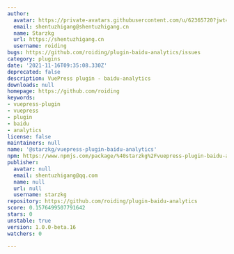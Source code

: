```yaml
---
author:
  avatar: https://private-avatars.githubusercontent.com/u/62365720?jwt=eyJhbGciOiJIUzI1NiIsInR5cCI6IkpXVCJ9.eyJpc3MiOiJnaXRodWIuY29tIiwiYXVkIjoicmF3LmdpdGh1YnVzZXJjb250ZW50LmNvbSIsImtleSI6ImtleTEiLCJleHAiOjE3MzQ2NTYwNDAsIm5iZiI6MTczNDY1NDg0MCwicGF0aCI6Ii91LzYyMzY1NzIwIn0.BJl8sN58vPDCZ7vTJdY2a-brdOt5Z4pQYwIUC9q_kvE&v=4
  email: shentuzhigang@shentuzhigang.cn
  name: Starzkg
  url: https://shentuzhigang.cn
  username: roiding
bugs: https://github.com/roiding/plugin-baidu-analytics/issues
category: plugins
date: '2021-11-16T09:35:08.330Z'
deprecated: false
description: VuePress plugin - baidu-analytics
downloads: null
homepage: https://github.com/roiding
keywords:
- vuepress-plugin
- vuepress
- plugin
- baidu
- analytics
license: false
maintainers: null
name: '@starzkg/vuepress-plugin-baidu-analytics'
npm: https://www.npmjs.com/package/%40starzkg%2Fvuepress-plugin-baidu-analytics
publisher:
  avatar: null
  email: shentuzhigang@qq.com
  name: null
  url: null
  username: starzkg
repository: https://github.com/roiding/plugin-baidu-analytics
score: 0.1576499507791642
stars: 0
unstable: true
version: 1.0.0-beta.16
watchers: 0

---
```


